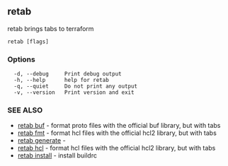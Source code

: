 ## retab

retab brings tabs to terraform

```
retab [flags]
```

### Options

```
  -d, --debug     Print debug output
  -h, --help      help for retab
  -q, --quiet     Do not print any output
  -v, --version   Print version and exit
```

### SEE ALSO

* [retab buf](retab_buf.md)	 - format proto files with the official buf library, but with tabs
* [retab fmt](retab_fmt.md)	 - format hcl files with the official hcl2 library, but with tabs
* [retab generate](retab_generate.md)	 - 
* [retab hcl](retab_hcl.md)	 - format hcl files with the official hcl2 library, but with tabs
* [retab install](retab_install.md)	 - install buildrc

